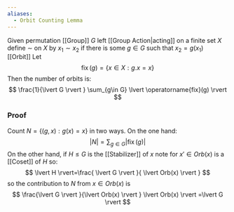 ```yaml
---
aliases:
  - Orbit Counting Lemma
---
```


Given permutation [[Group]] $G$ left [[Group Action|acting]] on a finite set $X$
define $\sim$ on $X$ by $x_{1}\sim x_{2}$ if there is some $g\in G$ 
such that $x_{2}=g(x_{1})$
[[Orbit]]
Let
$$
\operatorname{fix}(g) = \{ x\in X : g.x = x \}
$$
Then the number of orbits is:
$$
\frac{1}{\lvert G \rvert } \sum_{g\in G} \lvert \operatorname{fix}(g) \rvert 
$$
### Proof
Count $N=\{ (g,x): g(x)=x \}$ in two ways.
On the one hand:
$$
\lvert N \rvert =\sum_{g\in G} \lvert \operatorname{fix}(g) \rvert 
$$
On the other hand, if $H\leq G$ is the [[Stabilizer]] of $x$ 
note for $x'\in Orb(x)$ is a [[Coset]] of $H$ so:
$$
\lvert H \rvert=\frac{ \lvert G \rvert }{ \lvert Orb(x) \rvert }
$$
so the contribution to $N$ from $x\in Orb(x)$ is
$$
\frac{\lvert G \rvert }{\lvert Orb(x) \rvert } \lvert Orb(x) \rvert =\lvert G \rvert 
$$

